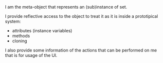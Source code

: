 I am the meta-object that represents an (sub)instance of set.

I provide reflective access to the object to treat it as it is inside a prototipical system:

- attributes (instance variables)
- methods
- cloning

I also provide some information of the actions that can be performed on me that is for usage of the UI.